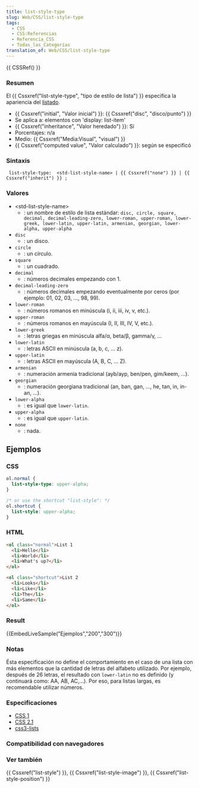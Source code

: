 ```yaml
---
title: list-style-type
slug: Web/CSS/list-style-type
tags:
  - CSS
  - CSS:Referencias
  - Referencia_CSS
  - Todas_las_Categorías
translation_of: Web/CSS/list-style-type
---
```


{{ CSSRef() }}

### Resumen

El {{ Cssxref("list-style-type", "tipo de estilo de lista") }} especifica la apariencia del [listado](/es/HTML/Element/li).

- {{ Cssxref("initial", "Valor inicial") }}: {{ Cssxref("disc", "disco/punto") }}
- Se aplica a: elementos con 'display: list-item'
- {{ Cssxref("inheritance", "Valor heredado") }}: Sí
- Porcentajes: n/a
- Medio: {{ Cssxref("Media:Visual", "visual") }}
- {{ Cssxref("computed value", "Valor calculado") }}: según se especificó

### Sintaxis

```
 list-style-type:  <std-list-style-name> | {{ Cssxref("none") }} | {{ Cssxref("inherit") }} ;
```

### Valores

- \<std-list-style-name>
  - : un nombre de estilo de lista estándar: `disc, circle, square, decimal, decimal-leading-zero, lower-roman, upper-roman, lower-greek, lower-latin, upper-latin, armenian, georgian, lower-alpha, upper-alpha`
- `disc`
  - : un disco.
- `circle`
  - : un círculo.
- `square`
  - : un cuadrado.
- `decimal`
  - : números decimales empezando con 1.
- `decimal-leading-zero`
  - : números decimales empezando eventualmente por ceros (por ejemplo: 01, 02, 03, ..., 98, 99).
- `lower-roman`
  - : números romanos en minúscula (i, ii, iii, iv, v, etc.).
- `upper-roman`
  - : números romanos en mayúscula (I, II, III, IV, V, etc.).
- `lower-greek`
  - : letras griegas en minúscula alfa/α, beta/β, gamma/γ, ...
- `lower-latin`
  - : letras ASCII en minúscula (a, b, c, ... z).
- `upper-latin`
  - : letras ASCII en mayúscula (A, B, C, ... Z).
- `armenian`
  - : numeración armenia tradicional (ayb/ayp, ben/pen, gim/keem, ...).
- `georgian`
  - : numeración georgiana tradicional (an, ban, gan, ..., he, tan, in, in-an, ...).
- `lower-alpha`
  - : es igual que `lower-latin`.
- `upper-alpha`
  - : es igual que `upper-latin`.
- `none`
  - : nada.

## Ejemplos

### CSS

```css
ol.normal {
  list-style-type: upper-alpha;
}

/* or use the shortcut "list-style": */
ol.shortcut {
  list-style: upper-alpha;
}
```

### HTML

```html
<ol class="normal">List 1
  <li>Hello</li>
  <li>World</li>
  <li>What's up?</li>
</ol>

<ol class="shortcut">List 2
  <li>Looks</li>
  <li>Like</li>
  <li>The</li>
  <li>Same</li>
</ol>
```

### Result

{{EmbedLiveSample("Ejemplos","200","300")}}

### Notas

Ésta especificación no define el comportamiento en el caso de una lista con más elementos que la cantidad de letras del alfabeto utilizado. Por ejemplo, después de 26 letras, el resultado con `lower-latin` no es definido (y continuará como: AA, AB, AC,...). Por eso, para listas largas, es recomendable utilizar números.

### Especificaciones

- [CSS 1](http://www.w3.org/TR/CSS1#list-style-type)
- [CSS 2.1](http://www.w3.org/TR/CSS21/generate.html#propdef-list-style-type)
- [css3-lists](http://www.w3.org/TR/css3-lists/#list-style-type)

### Compatibilidad con navegadores

### Ver también

{{ Cssxref("list-style") }}, {{ Cssxref("list-style-image") }}, {{ Cssxref("list-style-position") }}
